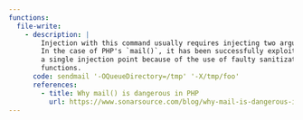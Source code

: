 ```yaml
---
functions:
  file-write:
    - description: |
        Injection with this command usually requires injecting two arguments.
        In the case of PHP's `mail()`, it has been successfully exploited with
        a single injection point because of the use of faulty sanitization
        functions.
      code: sendmail '-OQueueDirectory=/tmp' '-X/tmp/foo'
      references:
        - title: Why mail() is dangerous in PHP
          url: https://www.sonarsource.com/blog/why-mail-is-dangerous-in-php/
---
```


